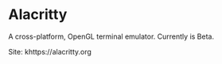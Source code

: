 # Alacritty

A cross-platform, OpenGL terminal emulator. Currently is Beta.

Site: khttps://alacritty.org
